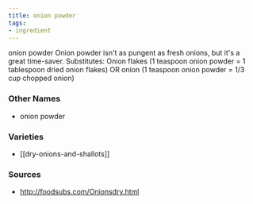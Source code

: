 ```yaml
---
title: onion powder
tags:
- ingredient
---
```

onion powder Onion powder isn't as pungent as fresh onions, but it's a great time-saver. Substitutes: Onion flakes (1 teaspoon onion powder = 1 tablespoon dried onion flakes) OR onion (1 teaspoon onion powder = 1/3 cup chopped onion)

### Other Names

* onion powder

### Varieties

* [[dry-onions-and-shallots]]

### Sources
* http://foodsubs.com/Onionsdry.html
